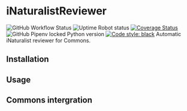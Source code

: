 # iNaturalistReviewer
![GitHub Workflow Status](https://img.shields.io/github/workflow/status/AntiCompositeNumber/iNaturalistReviewer/Python%20application)
![Uptime Robot status](https://img.shields.io/uptimerobot/status/m784049619-0b897b81ddd538c8962c1172?label=runpage)
[![Coverage Status](https://coveralls.io/repos/github/AntiCompositeNumber/iNaturalistReviewer/badge.svg?branch=master)](https://coveralls.io/github/AntiCompositeNumber/iNaturalistReviewer?branch=master)
![GitHub Pipenv locked Python version](https://img.shields.io/github/pipenv/locked/python-version/AntiCompositeNumber/iNaturalistReviewer)
[![Code style: black](https://img.shields.io/badge/code%20style-black-000000.svg)](https://github.com/psf/black)
Automatic iNaturalist reviewer for Commons.

## Installation

## Usage

## Commons intergration
